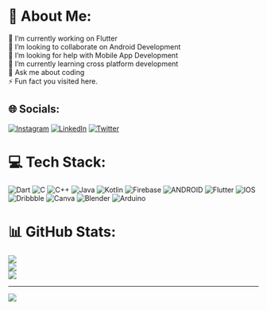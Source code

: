 # 💫 About Me:
🔭 I’m currently working on Flutter <br>👯 I’m looking to collaborate on Android Development<br>🤝 I’m looking for help with  Mobile App Development<br>🌱 I’m currently learning cross platform development <br>💬 Ask me about  coding<br>⚡ Fun fact you visited here.


## 🌐 Socials:
[![Instagram](https://img.shields.io/badge/Instagram-%23E4405F.svg?logo=Instagram&logoColor=white)](https://instagram.com/sachan.adityaa) [![LinkedIn](https://img.shields.io/badge/LinkedIn-%230077B5.svg?logo=linkedin&logoColor=white)](https://linkedin.com/in/aditya-sachan-91679a241) [![Twitter](https://img.shields.io/badge/Twitter-%231DA1F2.svg?logo=Twitter&logoColor=white)](https://twitter.com/isachan24?t=R1RzocxlbQkTTLQ7lxEg1w&s=09) 

# 💻 Tech Stack:
![Dart](https://img.shields.io/badge/dart-%230175C2.svg?style=flat&logo=dart&logoColor=white) ![C](https://img.shields.io/badge/c-%2300599C.svg?style=flat&logo=c&logoColor=white) ![C++](https://img.shields.io/badge/c++-%2300599C.svg?style=flat&logo=c%2B%2B&logoColor=white) ![Java](https://img.shields.io/badge/java-%23ED8B00.svg?style=flat&logo=java&logoColor=white) ![Kotlin](https://img.shields.io/badge/kotlin-%230095D5.svg?style=flat&logo=kotlin&logoColor=white) ![Firebase](https://img.shields.io/badge/firebase-%23039BE5.svg?style=flat&logo=firebase) ![ANDROID](https://img.shields.io/badge/android-%2320232a.svg?style=flat&logo=android&logoColor=%a4c639) ![Flutter](https://img.shields.io/badge/Flutter-%2302569B.svg?style=flat&logo=Flutter&logoColor=white) ![IOS](https://img.shields.io/badge/IOS-%2320232a.svg?style=flat&logo=apple&logoColor=white) ![Dribbble](https://img.shields.io/badge/Dribbble-EA4C89?style=flat&logo=dribbble&logoColor=white) ![Canva](https://img.shields.io/badge/Canva-%2300C4CC.svg?style=flat&logo=Canva&logoColor=white) ![Blender](https://img.shields.io/badge/blender-%23F5792A.svg?style=flat&logo=blender&logoColor=white) ![Arduino](https://img.shields.io/badge/-Arduino-00979D?style=flat&logo=Arduino&logoColor=white)
# 📊 GitHub Stats:
![](https://github-readme-stats.vercel.app/api?username=Sachan-aditya&theme=tokyonight&hide_border=false&include_all_commits=true&count_private=true)<br/>
![](https://github-readme-streak-stats.herokuapp.com/?user=Sachan-aditya&theme=tokyonight&hide_border=false)<br/>
![](https://github-readme-stats.vercel.app/api/top-langs/?username=Sachan-aditya&theme=tokyonight&hide_border=false&include_all_commits=true&count_private=true&layout=compact)



---
[![](https://visitcount.itsvg.in/api?id=Sachan-aditya&icon=6&color=12)](https://visitcount.itsvg.in)

<!-- Proudly created with GPRM ( https://gprm.itsvg.in ) -->
